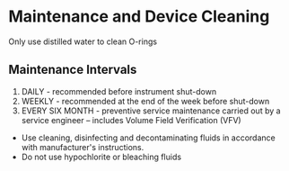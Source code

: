 # Maintenance and Device Cleaning

Only use distilled water to clean O-rings

## Maintenance Intervals&#x20;

1. DAILY - recommended before instrument shut-down&#x20;
2. WEEKLY - recommended at the end of the week before shut-down&#x20;
3. EVERY SIX MONTH - preventive service maintenance carried out by a service engineer – includes Volume Field Verification (VFV)&#x20;



* Use cleaning, disinfecting and decontaminating fluids in accordance with manufacturer's instructions.&#x20;
* Do not use hypochlorite or bleaching fluids
